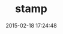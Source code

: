 ---
layout: post
title:  "stamp"
repo:   "jeremyw/stamp"
date:   2015-02-18 17:24:48
gemurl: https://github.com/jeremyw/stamp
---
